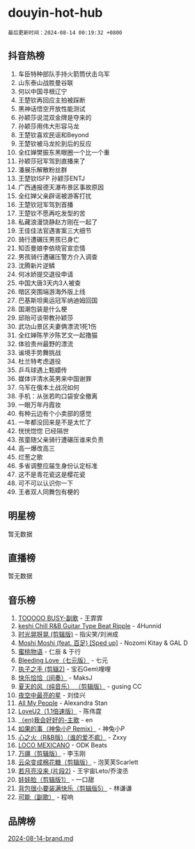 # douyin-hot-hub

`最后更新时间：2024-08-14 00:19:32 +0800`

## 抖音热榜

1. 车臣特种部队手持火箭筒伏击乌军
1. 山东泰山战胜曼谷联
1. 何以中国寻根辽宁
1. 王楚钦再回应主拍被踩断
1. 黑神话悟空开放性能测试
1. 孙颖莎说混双金牌是夺来的
1. 孙颖莎用伟大形容马龙
1. 王楚钦喜欢民谣和Beyond
1. 王楚钦被马龙抡到后的反应
1. 全红婵樊振东黑眼圈一个比一个重
1. 孙颖莎冠军驾到直播来了
1. 潘展乐解散粉丝群
1. 王楚钦ISFP 孙颖莎ENTJ
1. 广西通报德天瀑布景区事故原因
1. 全红婵父亲辟谣被游客打扰
1. 王楚钦冠军驾到首播
1. 王楚钦不愿再吃发型的苦
1. 私藏浪漫饶静赵方刚在一起了
1. 王佳佳法官遇害案三大细节
1. 骑行遭碾压男孩已身亡
1. 知否曼娘李依晓官宣恋情
1. 男孩骑行遭碾压警方介入调查
1. 沈腾新片逆鳞
1. 何冰娇提交退役申请
1. 中国大唐3天内3人被查
1. 暗区突围端游海外版上线
1. 巴基斯坦奥运冠军纳迪姆回国
1. 国潮包装是什么梗
1. 邱贻可谈带教孙颖莎
1. 武功山景区夫妻俩漂流1死1伤
1. 全红婵陈芋汐陈艺文一起撸猫
1. 体验贵州最野的漂流
1. 谧境手势舞挑战
1. 杜兰特考虑退役
1. 乒乓球遇上甄嬛传
1. 媒体评清水英男来中国谢罪
1. 乌军在俄本土战况如何
1. 手机：从张若昀口袋安全撤离
1. 一眼万年丹霞妆
1. 有种云边有个小卖部的感觉
1. 一年都没回来是不是太忙了
1. 恍恍惚惚 已经隔世
1. 孩童随父亲骑行遭碾压谁来负责
1. 高一爆改高三
1. 烂葱之歌
1. 多省调整应届生身份认定标准
1. 这不是青花瓷这是樱花瓷
1. 可不可以认识你一下
1. 王者双人同舞包有梗的

## 明星榜

暂无数据

## 直播榜

暂无数据

## 音乐榜

1. [TOOOOO BUSY-副歌](https://sf5-hl-cdn-tos.douyinstatic.com/obj/tos-cn-ve-2774/o0fmjGZetNDjSM5EimFs2QlzBg30YgByJMRQrC) - 王霏霏
1. [keshi Chill R&B Guitar Type Beat Ripple](https://sf5-hl-cdn-tos.douyinstatic.com/obj/tos-cn-ve-2774/okQIfmitAB3HpgZQo0YCEFEACcDhQngn0fkFIC) - 4Hunnid
1. [时光晃呀晃 (剪辑版)](https://sf5-hl-cdn-tos.douyinstatic.com/obj/tos-cn-ve-2774/o8ACeQem3gwI1x3GIYGAfKG0LJebKFRJDwRwyW) - 指尖笑/刘洲成
1. [Moshi Moshi (feat. 百足) [Sped up]](https://sf5-hl-cdn-tos.douyinstatic.com/obj/tos-cn-ve-2774/ocCPFQcXJLeroaIdQLIGAoeeYM3OAUYGDguHXz) - Nozomi Kitay & GAL D
1. [蜜桃物语](https://sf5-hl-cdn-tos.douyinstatic.com/obj/tos-cn-ve-2774/oIhOSCZtIACtYU4XQkngiW9kCBfVD1Fz9IYeqL) - 仁辰 & 于行
1. [Bleeding Love（七元版）](https://sf3-cdn-tos.douyinstatic.com/obj/tos-cn-ve-2774/oEgC9eZFHQ1MfSRnrfkzFp8AayDWqAQMABBgUs) - 七元
1. [执子之手 (剪辑2)](https://sf3-cdn-tos.douyinstatic.com/obj/tos-cn-ve-2774/oUoZLQjCc31XzqsBnBQUNgeKtYPBcgbFDwtfcu) - 宝石Gem\哩哩
1. [快乐恰恰（间奏）](https://sf3-cdn-tos.douyinstatic.com/obj/tos-cn-ve-2774/oMesum3HvWQXJxuMFeVYzf54o2QzH5aEBPOCAn) - MaksJ
1. [夏天的风（纯音乐） （剪辑版）](https://sf3-cdn-tos.douyinstatic.com/obj/tos-cn-ve-2774/oUzLjBZZFQAoNRmGokEeD5zfQCObp6UeFAnTa6) - gusing CC
1. [夜空中最亮的星](https://sf3-cdn-tos.douyinstatic.com/obj/tos-cn-ve-2774/o4IfgGwqqnFeXEMGaS8JBzJAdayAaCeoxqbjCD) - 刘佳兴
1. [All My People](https://sf6-cdn-tos.douyinstatic.com/obj/tos-cn-ve-2774/c7773e6b7c3f4bd9b26cd85b0cfa4eff) - Alexandra Stan
1. [LoveU2（1.1倍速版）](https://sf6-cdn-tos.douyinstatic.com/obj/tos-cn-ve-2774/oQMeDffLaEmgMwgCOEMAFCI6INzoFPgWdD0rsa) - 陈伟霆
1. [（en)我会好好的-主歌](https://sf5-hl-cdn-tos.douyinstatic.com/obj/tos-cn-ve-2774/oUrYpIdrvCbA8m8yAZjbMWjUkL6tiinWMkBTs) - en
1. [如果的事（神兔小P Remix）](https://sf5-hl-cdn-tos.douyinstatic.com/obj/tos-cn-ve-2774/okHtAffz3g4ZB0BMQn9iC9BC6AciI3xCmgQTqt) - 神兔小P
1. [心之火（R&B版）（谁的爱不疯）](https://sf3-cdn-tos.douyinstatic.com/obj/tos-cn-ve-2774/okemkEDaIBBE3OosftCgMxlFkLQZRw37t36ZQv) - Zxxy
1. [LOCO MEXICANO](https://sf5-hl-cdn-tos.douyinstatic.com/obj/tos-cn-ve-2774/owxVoxJorA4ILBfsMAjU6t7O1xW9w0tS7EYzh6) - ODK Beats
1. [万疆（剪辑版）](https://sf5-hl-cdn-tos.douyinstatic.com/obj/tos-cn-ve-2774/ooG7oVgFlDTelKCjCsTTobQvbdtj1BBQXnfZd8) - 李玉刚
1. [云朵变成棉花糖（剪辑版）](https://sf5-hl-cdn-tos.douyinstatic.com/obj/tos-cn-ve-2774/o8LC84GQLALFfXeyJmh8KE61byVQYMMeAZLfEI) - 泡芙芙Scarlett
1. [若月亮没来 (片段2)](https://sf5-hl-cdn-tos.douyinstatic.com/obj/tos-cn-ve-2774/ocQavLLjkCOeDxGyYeIMGgNAIwJ0QXE1Ve3Fzv) - 王宇宙Leto/乔浚丞
1. [娃娃脸（剪辑版1）](https://sf5-hl-cdn-tos.douyinstatic.com/obj/tos-cn-ve-2774/oIimSCgQoNUePTAZ1Ba7TeADY4KetGYsVFeaaB) - 一口甜
1. [背包很小要装满快乐（剪辑版5）](https://sf6-cdn-tos.douyinstatic.com/obj/tos-cn-ve-2774/oUqSJIiBjw2pxsBAiQRmkbZGJrlGCMBPpIW90) - 林谦谦
1. [可能（副歌）](https://sf3-cdn-tos.douyinstatic.com/obj/tos-cn-ve-2774/cde1731888894259b333569393c2fb51) - 程响

## 品牌榜

[2024-08-14-brand.md](2024-08-14-brand.md)
